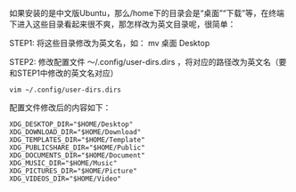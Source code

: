 ﻿如果安装的是中文版Ubuntu，那么/home下的目录会是“桌面”“下载”等，在终端下进入这些目录看起来很不爽，那怎样改为英文目录呢，很简单：

STEP1: 将这些目录修改为英文名，如：  mv 桌面 Desktop 

STEP2: 修改配置文件  ～/.config/user-dirs.dirs ，将对应的路径改为英文名（要和STEP1中修改的英文名对应）

```
vim ~/.config/user-dirs.dirs
```

配置文件修改后的内容如下：

```
XDG_DESKTOP_DIR="$HOME/Desktop"
XDG_DOWNLOAD_DIR="$HOME/Download"
XDG_TEMPLATES_DIR="$HOME/Template"
XDG_PUBLICSHARE_DIR="$HOME/Public"
XDG_DOCUMENTS_DIR="$HOME/Document"
XDG_MUSIC_DIR="$HOME/Music"
XDG_PICTURES_DIR="$HOME/Picture"
XDG_VIDEOS_DIR="$HOME/Video"
```